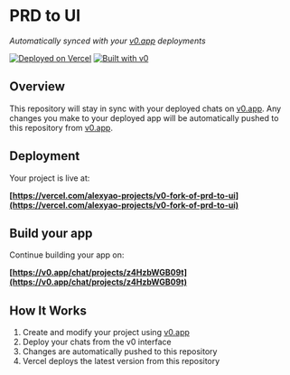 # PRD to UI

*Automatically synced with your [v0.app](https://v0.app) deployments*

[![Deployed on Vercel](https://img.shields.io/badge/Deployed%20on-Vercel-black?style=for-the-badge&logo=vercel)](https://vercel.com/alexyao-projects/v0-fork-of-prd-to-ui)
[![Built with v0](https://img.shields.io/badge/Built%20with-v0.app-black?style=for-the-badge)](https://v0.app/chat/projects/z4HzbWGB09t)

## Overview

This repository will stay in sync with your deployed chats on [v0.app](https://v0.app).
Any changes you make to your deployed app will be automatically pushed to this repository from [v0.app](https://v0.app).

## Deployment

Your project is live at:

**[https://vercel.com/alexyao-projects/v0-fork-of-prd-to-ui](https://vercel.com/alexyao-projects/v0-fork-of-prd-to-ui)**

## Build your app

Continue building your app on:

**[https://v0.app/chat/projects/z4HzbWGB09t](https://v0.app/chat/projects/z4HzbWGB09t)**

## How It Works

1. Create and modify your project using [v0.app](https://v0.app)
2. Deploy your chats from the v0 interface
3. Changes are automatically pushed to this repository
4. Vercel deploys the latest version from this repository